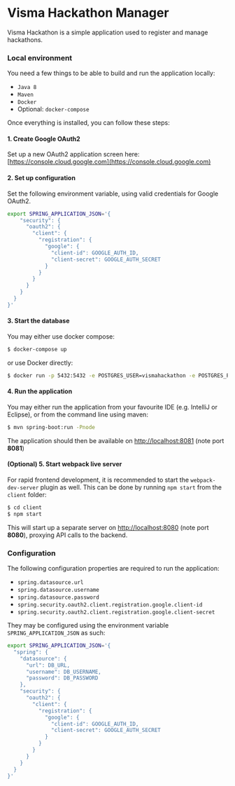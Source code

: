 # Visma Hackathon Manager

Visma Hackathon is a simple application used to register and manage hackathons.

### Local environment

You need a few things to be able to build and run the application locally:

* `Java 8`
* `Maven`
* `Docker`
* Optional: `docker-compose`

Once everything is installed, you can follow these steps:

#### 1. Create Google OAuth2

Set up a new OAuth2 application screen here:
[https://console.cloud.google.com](https://console.cloud.google.com)

#### 2. Set up configuration

Set the following environment variable, using valid credentials for Google OAuth2.

```bash
export SPRING_APPLICATION_JSON='{ 
    "security": {
      "oauth2": {
        "client": {
          "registration": {
            "google": {
              "client-id": GOOGLE_AUTH_ID,
              "client-secret": GOOGLE_AUTH_SECRET
            }
          }
        }
      }
    }
  }
}'
```

#### 3. Start the database

You may either use docker compose:
```bash
$ docker-compose up
```

or use Docker directly:
```bash
$ docker run -p 5432:5432 -e POSTGRES_USER=vismahackathon -e POSTGRES_PASSWORD=hackathonpass -e POSTGRES_DB=hackathon postgres
```

#### 4. Run the application

You may either run the application from your favourite IDE (e.g. IntelliJ or Eclipse), or from the command line using maven:

```bash
$ mvn spring-boot:run -Pnode
```

The application should then be available on [http://localhost:8081](http://localhost:8081) (note port **8081**)

#### (Optional) 5. Start webpack live server

For rapid frontend development, it is recommended to start the `webpack-dev-server` plugin as well. This can be done by running `npm start` from the `client` folder:

```bash
$ cd client
$ npm start
```

This will start up a separate server on [http://localhost:8080](http://localhost:8080) (note port **8080**), proxying API calls to the backend.


### Configuration

The following configuration properties are required to run the application:

* `spring.datasource.url`
* `spring.datasource.username`
* `spring.datasource.password`
* `spring.security.oauth2.client.registration.google.client-id`
* `spring.security.oauth2.client.registration.google.client-secret`


They may be configured using the environment variable `SPRING_APPLICATION_JSON` as such:
```bash
export SPRING_APPLICATION_JSON='{ 
  "spring": {
    "datasource": {
      "url": DB_URL,
      "username": DB_USERNAME,
      "password": DB_PASSWORD
    },
    "security": {
      "oauth2": {
        "client": {
          "registration": {
            "google": {
              "client-id": GOOGLE_AUTH_ID,
              "client-secret": GOOGLE_AUTH_SECRET
            }
          }
        }
      }
    }
  }
}'
```

